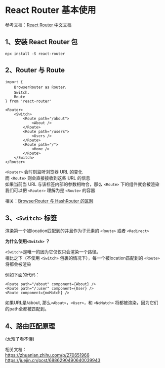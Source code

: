 # React Router 基本使用

参考文档：[React Router 中文文档](https://react-guide.github.io/react-router-cn/)

## 1、安装 React Router 包
```
npx install -S react-router
```

## 2、Router 与 Route
```
import { 
    BrowserRouter as Router，
    Switch，
    Route 
} from 'react-router'
```
```
<Router>
    <Switch>
        <Route path="/about">
            <About />
        </Route>
        <Route path="/users">
            <Users />
        </Route>
        <Route path="/">
            <Home />
        </Route>
    </Switch>
</Router>
```

`<Router>` 会时刻监听浏览器 URL 的变化<br/>
而 `<Route>` 则会直接接收到这些 URL 的信息<br/>
如果当前当 URL 与该标签内部的参数相吻合，那么 `<Route>` 下的组件就会被渲染<br/>
我们可以把 `<Router>` 理解为是 `<Route>` 的容器

相关：[BrowserRouter 与 HashRouter 的区别](https://segmentfault.com/a/1190000022219099)

## 3、`<Switch>` 标签
渲染第一个被location匹配到的并且作为子元素的 `<Route>` 或者 `<Redirect>`

**为什么使用`<Switch>` ？**<br/>

`<Switch>`是唯一的因为它仅仅只会渲染一个路径。<br/>
相比之下（不使用 `<Switch>` 包裹的情况下），每一个被location匹配到的 `<Route>` 将都会被渲染

例如下面的代码：
```
<Route path="/about" component={About} />
<Route path="/:user" component={User} />
<Route component={noMatch} />
```

如果URL是/about, 那么`<About>`，`<User>`，和 `<NoMatch>` 将都被渲染，因为它们的path全都被匹配到。<br/>

## 4、路由匹配原理

(太难了看不懂)

相关文档：<br/>
https://zhuanlan.zhihu.com/p/270651966<br/>
https://juejin.cn/post/6886290490640039943